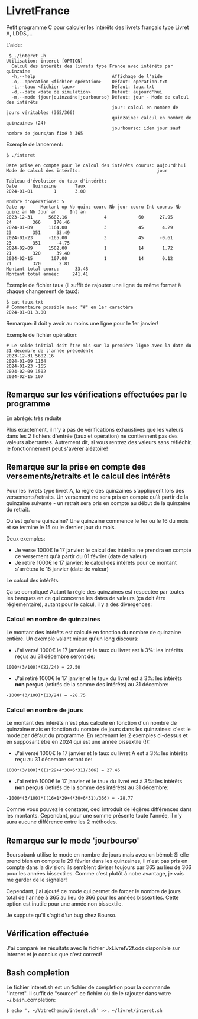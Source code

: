 # LivretFrance

Petit programme C pour calculer les intérêts des livrets français type Livret A, LDDS,...

L'aide:
```
 $ ./interet -h
Utilisation: interet [OPTION]
  Calcul des intérêts des livrets type France avec intérêts par quinzaine
  -h,--help                             Affichage de l'aide
  -o,--operation <fichier opération>    Défaut: operation.txt
  -t,--taux <fichier taux>              Défaut: taux.txt
  -d,--date <date de simulation>        Défaut: aujourd'hui
  -m,--mode {jour|quinzaine|jourbourso} Défaut: jour - Mode de calcul des intérêts
                                        jour: calcul en nombre de jours véritables (365/366)
                                        quinzaine: calcul en nombre de quinzaines (24)
                                        jourbourso: idem jour sauf nombre de jours/an fixé à 365
```
Exemple de lancement:
```
$ ./interet 

Date prise en compte pour le calcul des intérêts courus: aujourd'hui
Mode de calcul des intérêts:                             jour

Tableau d'évolution du taux d'intérêt:
Date      Quinzaine       Taux
2024-01-01        1       3.00

Nombre d'opérations: 5
Date op      Montant op Nb quinz couru Nb jour couru Int courus Nb quinz an Nb Jour an     Int an
2023-12-31      5682.16              4            60      27.95          24        366     170.46
2024-01-09      1164.00              3            45       4.29          23        351      33.49
2024-01-23      -165.00              3            45      -0.61          23        351      -4.75
2024-02-09      1502.00              1            14       1.72          21        320      39.40
2024-02-15       107.00              1            14       0.12          21        320       2.81
Montant total couru:      33.48
Montant total année:     241.41

```
Exemple de fichier taux (il suffit de rajouter une ligne du même format à chaque changement de taux):
```
$ cat taux.txt
# Commentaire possible avec "#" en 1er caractère
2024-01-01 3.00
```
Remarque: il doit y avoir au moins une ligne pour le 1er janvier!

Exemple de fichier opération:

```
# Le solde initial doit être mis sur la première ligne avec la date du 31 décembre de l'année précédente
2023-12-31 5682.16
2024-01-09 1164
2024-01-23 -165
2024-02-09 1502
2024-02-15 107
```

## Remarque sur les vérifications effectuées par le programme
En abrégé: très réduite

Plus exactement, il n'y a pas de vérifications exhaustives que les valeurs dans les 2 fichiers d'entrée (taux et opération) ne contiennent pas des valeurs aberrantes. Autrement dit, si vous rentrez des valeurs sans réfléchir, le fonctionnement peut s'avérer aléatoire!

## Remarque sur la prise en compte des versements/retraits et le calcul des intérêts

Pour les livrets type livret A, la règle des quinzaines s'appliquent lors des versements/retraits. Un versement ne sera pris en compte qu'à partir de la quinzaine suivante - un retrait sera pris en compte au début de la quinzaine du retrait.

Qu'est qu'une quinzaine? Une quinzaine commence le 1er ou le 16 du mois et se termine le 15 ou le dernier jour du mois.

Deux exemples:

* Je verse 1000€ le 17 janvier: le calcul des intérêts ne prendra en compte ce versement qu'à partir du 01 février (date de valeur)
* Je retire 1000€ le 17 janvier: le calcul des intérêts pour ce montant s'arrêtera le 15 janvier (date de valeur)

Le calcul des intérêts:

Ça se complique! Autant la règle des quinzaines est respectée par toutes les banques en ce qui concerne les dates de valeurs (ça doit être réglementaire), autant pour le calcul, il y a des divergences:

### Calcul en nombre de quinzaines
Le montant des intérêts est calculé en fonction du nombre de quinzaine entière. Un exemple valant mieux qu'un long discours:

* J'ai versé 1000€ le 17 janvier et le taux du livret est à 3%: les intérêts reçus au 31 décembre seront de:
```
1000*(3/100)*(22/24) = 27.50
```
* J'ai retiré 1000€ le 17 janvier et le taux du livret est à 3%: les intérêts **non perçus** (retirés de la somme des intérêts) au 31 décembre:
```
-1000*(3/100)*(23/24) = -28.75
```
### Calcul en nombre de jours
Le montant des intérêts n'est plus calculé en fonction d'un nombre de quinzaine mais en fonction du nombre de jours dans les quinzaines: c'est le mode par défaut du programme. En reprenant les 2 exemples ci-dessus et en supposant être en 2024 qui est une année bissextile (!):

* J'ai versé 1000€ le 17 janvier et le taux du livret A est à 3%: les intérêts reçu au 31 décembre seront de:
```
1000*(3/100)*((1*29+4*30+6*31)/366) = 27.46
```
* J'ai retiré 1000€ le 17 janvier et le taux du livret est à 3%: les intérêts **non perçus** (retirés de la somme des intérêts) au 31 décembre:
```
-1000*(3/100)*((16+1*29+4*30+6*31)/366) = -28.77
```

Comme vous pouvez le constater, ceci introduit de légères différences dans les montants. Cependant, pour une somme présente toute l'année, il n'y aura aucune différence entre les 2 méthodes.

## Remarque sur le mode 'jourbourso'
Boursobank utilise le mode en nombre de jours mais avec un bémol: Si elle prend bien en compte le 29 février dans les quinzaines, il n'est pas pris en compte dans la division: ils semblent diviser toujours par 365 au lieu de 366 pour les années bissextiles. Comme c'est plutôt à notre avantage, je vais me garder de le signaler!

Cependant, j'ai ajouté ce mode qui permet de forcer le nombre de jours total de l'année à 365 au lieu de 366 pour les années bissextiles. Cette option est inutile pour une année non bissextile.

Je suppute qu'il s'agit d'un bug chez Bourso.

## Vérification effectuée
J'ai comparé les résultats avec le fichier JxLivretV2f.ods disponible sur Internet et je conclus que c'est correct!

## Bash completion
Le fichier interet.sh est un fichier de completion pour la commande "interet". Il suffit de "sourcer" ce fichier ou de le rajouter dans votre ~/.bash_completion:
```
$ echo '. ~/VotreChemin/interet.sh' >>. ~/livret/interet.sh
```
